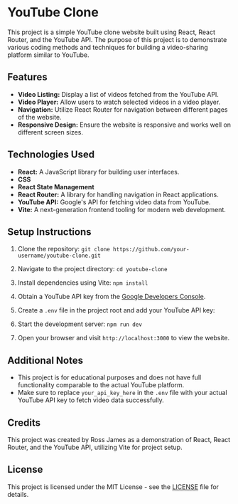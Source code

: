 # YouTube Clone

This project is a simple YouTube clone website built using React, React Router, and the YouTube API. The purpose of this project is to demonstrate various coding methods and techniques for building a video-sharing platform similar to YouTube.

## Features

- **Video Listing:** Display a list of videos fetched from the YouTube API.
- **Video Player:** Allow users to watch selected videos in a video player.
- **Navigation:** Utilize React Router for navigation between different pages of the website.
- **Responsive Design:** Ensure the website is responsive and works well on different screen sizes.

## Technologies Used

- **React:** A JavaScript library for building user interfaces.
- **CSS**
- **React State Management**
- **React Router:** A library for handling navigation in React applications.
- **YouTube API:** Google's API for fetching video data from YouTube.
- **Vite:** A next-generation frontend tooling for modern web development.

## Setup Instructions

1. Clone the repository: `git clone https://github.com/your-username/youtube-clone.git`
2. Navigate to the project directory: `cd youtube-clone`
3. Install dependencies using Vite: `npm install`
4. Obtain a YouTube API key from the [Google Developers Console](https://console.developers.google.com/).
5. Create a `.env` file in the project root and add your YouTube API key:

6. Start the development server: `npm run dev`
7. Open your browser and visit `http://localhost:3000` to view the website.

## Additional Notes

- This project is for educational purposes and does not have full functionality comparable to the actual YouTube platform.
- Make sure to replace `your_api_key_here` in the `.env` file with your actual YouTube API key to fetch video data successfully.

## Credits

This project was created by Ross James as a demonstration of React, React Router, and the YouTube API, utilizing Vite for project setup.

## License

This project is licensed under the MIT License - see the [LICENSE](LICENSE) file for details.
